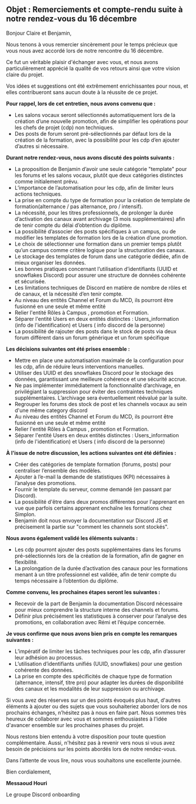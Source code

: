 ## Objet : Remerciements et compte-rendu suite à notre rendez-vous du 16 décembre

Bonjour Claire et Benjamin,

Nous tenons à vous remercier sincèrement pour le temps précieux que vous nous avez accordé lors de notre rencontre du 16 décembre.

Ce fut un véritable plaisir d'échanger avec vous, et nous avons particulièrement apprécié la qualité de vos retours ainsi que votre vision claire du projet.

Vos idées et suggestions ont été extrêmement enrichissantes pour nous, et elles contribueront sans aucun doute à la réussite de ce projet.

**Pour rappel, lors de cet entretien, nous avons convenu que :**

- Les salons vocaux seront sélectionnés automatiquement lors de la création d’une nouvelle promotion, afin de simplifier les opérations pour les chefs de projet (cdp) non techniques.  
- Des posts de forum seront pré-sélectionnés par défaut lors de la création de la formation, avec la possibilité pour les cdp d’en ajouter d’autres si nécessaire.

**Durant notre rendez-vous, nous avons discuté des points suivants :**

- La proposition de Benjamin d’avoir une seule catégorie "template" pour les forums et les salons vocaux, plutôt que deux catégories distinctes comme initialement prévu.  
- L’importance de l’automatisation pour les cdp, afin de limiter leurs actions techniques.  
- La prise en compte du type de formation pour la création de template de formation(alternance / pas alternance, pro / intensif).  
- La nécessité, pour les titres professionnels, de prolonger la durée d’activation des canaux avant archivage (3 mois supplémentaires) afin de tenir compte du délai d’obtention du diplôme.  
- La possibilité d’associer des posts spécifiques à un campus, ou de modifier les templates de formation lors de la création d’une promotion.  
- Le choix de sélectionner une formation dans un premier temps plutôt qu’un campus comme critère logique pour la structuration des canaux.  
- Le stockage des templates de forum dans une catégorie dédiée, afin de mieux organiser les données.  
- Les bonnes pratiques concernant l’utilisation d’identifiants (UUID et snowflakes Discord) pour assurer une structure de données cohérente et sécurisée.  
- Les limitations techniques de Discord en matière de nombre de rôles et de canaux, et la nécessité d’en tenir compte.
- Au niveau des entités Channel et Forum du MCD, ils pourront être fusionné en une seule et même entité
- Relier l'entité Rôles à Campus , promotion et Formation.
- Séparer l'entité Users en deux entités distinctes : Users_information (info de l'identification) et Users ( info discord de la personne)
- La possibilité de rajouter des posts dans le stock de posts via deux forum différent dans un forum générique et un forum spécifique

**Les décisions suivantes ont été prises ensemble :**

- Mettre en place une automatisation maximale de la configuration pour les cdp, afin de réduire leurs interventions manuelles.  
- Utiliser des UUID et des snowflakes Discord pour le stockage des données, garantissant une meilleure cohérence et une sécurité accrue.  
- Ne pas implémenter immédiatement la fonctionnalité d’archivage, en privilégiant la suppression pour éviter des contraintes techniques supplémentaires. L’archivage sera éventuellement réévalué par la suite.
- Regrouper les forums des stock de post et les channels vocaux au sein d'une même category discord
- Au niveau des entités Channel et Forum du MCD, ils pourront être fusionné en une seule et même entité
- Relier l'entité Rôles à Campus , promotion et Formation.
- Séparer l'entité Users en deux entités distinctes : Users_information (info de l'identification) et Users ( info discord de la personne)

**À l'issue de notre discussion, les actions suivantes ont été définies :**

- Créer des catégories de template formation (forums, posts) pour centraliser l’ensemble des modèles.  
- Ajouter à l’e-mail la demande de statistiques (KPI) nécessaires à l’analyse des promotions.  
- Fournir le template du serveur, comme demandé (en passant par Discord).
- La possibilité d'être dans deux promos différentes pour l'apprenant en vue que parfois certains apprenant enchaîne les formations chez Simplon.
- Benjamin doit nous envoyer la documentation sur Discord JS et précisement la partie sur "comment les channels sont stockés".

**Nous avons également validé les éléments suivants :**

- Les cdp pourront ajouter des posts supplémentaires dans les forums pré-sélectionnés lors de la création de la formation, afin de gagner en flexibilité.  
- La prolongation de la durée d’activation des canaux pour les formations menant à un titre professionnel est validée, afin de tenir compte du temps nécessaire à l’obtention du diplôme.

**Comme convenu, les prochaines étapes seront les suivantes :**
  
- Recevoir de la part de Benjamin la documentation Discord nécessaire pour mieux comprendre la structure interne des channels et forums.  
- Définir plus précisément les statistiques à conserver pour l’analyse des promotions, en collaboration avec Rémi et l’équipe concernée.

**Je vous confirme que nous avons bien pris en compte les remarques suivantes :**

- L’impératif de limiter les tâches techniques pour les cdp, afin d’assurer leur adhésion au processus.  
- L’utilisation d’identifiants unifiés (UUID, snowflakes) pour une gestion cohérente des données.  
- La prise en compte des spécificités de chaque type de formation (alternance, intensif, titre pro) pour adapter les durées de disponibilité des canaux et les modalités de leur suppression ou archivage.

Si vous avez des réserves sur un des points évoqués plus haut, d'autres éléments à ajouter ou des sujets que vous souhaiteriez aborder lors de nos prochains échanges, n’hésitez pas à nous en faire part. Nous sommes très heureux de collaborer avec vous et sommes enthousiastes à l'idée d'avancer ensemble sur les prochaines phases du projet.

Nous restons bien entendu à votre disposition pour toute question complémentaire. Aussi, n'hésitez pas à revenir vers nous si vous avez besoin de précisions sur les points abordés lors de notre rendez-vous.

Dans l’attente de vous lire, nous vous souhaitons une excellente journée.

Bien cordialement,

**Messaoud Houri**

Le groupe Discord onboarding
